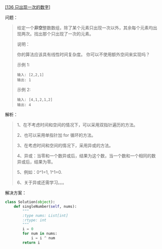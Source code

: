 [[136 只出现一次的数字]](https://leetcode-cn.com/problems/single-number/)

问题：

> 给定一个**非空**整数数组，除了某个元素只出现一次以外，其余每个元素均出现两次。找出那个只出现了一次的元素。
>
> 说明：
>
> 你的算法应该具有线性时间复杂度。 你可以不使用额外空间来实现吗？
>
> 示例 1:
>
> ```
> 输入: [2,2,1]
> 输出: 1
> ```
>
> 示例 2:
>
> ```
> 输入: [4,1,2,1,2]
> 输出: 4
> ```

解析：

> 1、在不考虑时间和空间的情况下，可以采用双指针遍历的方法。
>
> 2、也可以采用单指针加 for 循环的方法。
>
> 3、在考虑时间和空间的情况下，采用异或的方法。
>
> 4、异或：当零和一个数异或后，结果为这个数，当一个数和一个相同的数异或后，结果为零。
>
> 5、例如：0^1=1, 1^1=0.
>
> 6、关于异或还需学习。。。

解决方案：

```python
class Solution(object):
    def singleNumber(self, nums):
        """
        :type nums: List[int]
        :rtype: int
        """
        i = 0
        for num in nums:
            i = i ^ num
        return i
```


